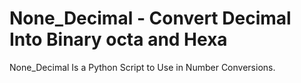 # None_Decimal - Convert Decimal Into Binary octa and Hexa
None_Decimal Is a Python Script to Use in Number Conversions.

